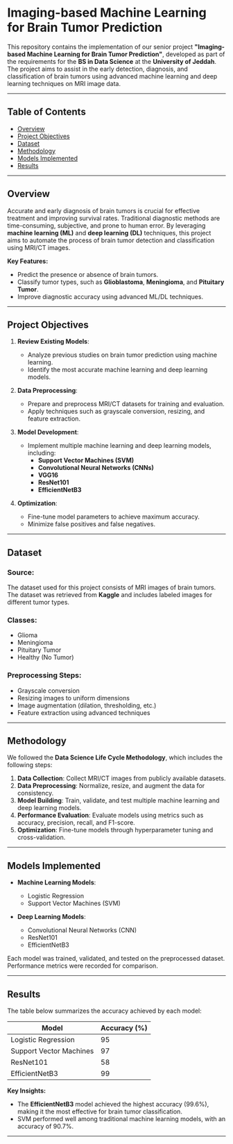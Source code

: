 # Imaging-based Machine Learning for Brain Tumor Prediction

This repository contains the implementation of our senior project **"Imaging-based Machine Learning for Brain Tumor Prediction"**, developed as part of the requirements for the **BS in Data Science** at the **University of Jeddah**. The project aims to assist in the early detection, diagnosis, and classification of brain tumors using advanced machine learning and deep learning techniques on MRI image data.

---

## Table of Contents

- [Overview](#overview)
- [Project Objectives](#project-objectives)
- [Dataset](#dataset)
- [Methodology](#methodology)
- [Models Implemented](#models-implemented)
- [Results](#results)
---

## Overview

Accurate and early diagnosis of brain tumors is crucial for effective treatment and improving survival rates. Traditional diagnostic methods are time-consuming, subjective, and prone to human error. By leveraging **machine learning (ML)** and **deep learning (DL)** techniques, this project aims to automate the process of brain tumor detection and classification using MRI/CT images.

**Key Features:**
- Predict the presence or absence of brain tumors.
- Classify tumor types, such as **Glioblastoma**, **Meningioma**, and **Pituitary Tumor**.
- Improve diagnostic accuracy using advanced ML/DL techniques.

---

## Project Objectives

1. **Review Existing Models**:
   - Analyze previous studies on brain tumor prediction using machine learning.
   - Identify the most accurate machine learning and deep learning models.

2. **Data Preprocessing**:
   - Prepare and preprocess MRI/CT datasets for training and evaluation.
   - Apply techniques such as grayscale conversion, resizing, and feature extraction.

3. **Model Development**:
   - Implement multiple machine learning and deep learning models, including:
     - **Support Vector Machines (SVM)**
     - **Convolutional Neural Networks (CNNs)**
     - **VGG16**
     - **ResNet101**
     - **EfficientNetB3**

4. **Optimization**:
   - Fine-tune model parameters to achieve maximum accuracy.
   - Minimize false positives and false negatives.

---

## Dataset

### Source:
The dataset used for this project consists of MRI images of brain tumors. The dataset was retrieved from **Kaggle** and includes labeled images for different tumor types.

### Classes:
- Glioma
- Meningioma
- Pituitary Tumor
- Healthy (No Tumor)

### Preprocessing Steps:
- Grayscale conversion
- Resizing images to uniform dimensions
- Image augmentation (dilation, thresholding, etc.)
- Feature extraction using advanced techniques

---

## Methodology

We followed the **Data Science Life Cycle Methodology**, which includes the following steps:
1. **Data Collection**: Collect MRI/CT images from publicly available datasets.
2. **Data Preprocessing**: Normalize, resize, and augment the data for consistency.
3. **Model Building**: Train, validate, and test multiple machine learning and deep learning models.
4. **Performance Evaluation**: Evaluate models using metrics such as accuracy, precision, recall, and F1-score.
5. **Optimization**: Fine-tune models through hyperparameter tuning and cross-validation.

   

---

## Models Implemented

- **Machine Learning Models**:
  - Logistic Regression
  - Support Vector Machines (SVM)

- **Deep Learning Models**:
  - Convolutional Neural Networks (CNN)
  - ResNet101
  - EfficientNetB3

Each model was trained, validated, and tested on the preprocessed dataset. Performance metrics were recorded for comparison.

---

## Results

The table below summarizes the accuracy achieved by each model:

| Model                  | Accuracy (%) |
|-------------------------|-------------|
| Logistic Regression     | 95          |
| Support Vector Machines | 97          |
| ResNet101              | 58          |
| EfficientNetB3         | 99          |

**Key Insights:**
- The **EfficientNetB3** model achieved the highest accuracy (99.6%), making it the most effective for brain tumor classification.
- SVM performed well among traditional machine learning models, with an accuracy of 90.7%.

---
